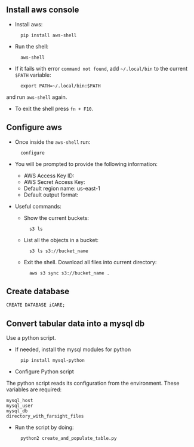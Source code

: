##  Install aws console

- Install aws:

        pip install aws-shell

- Run the shell:

        aws-shell

- If it fails with error `command not found`, add `~/.local/bin` to the current `$PATH` variable:

        export PATH=~/.local/bin:$PATH

and run `aws-shell` again.

- To exit the shell press `fn + F10`.


## Configure aws

- Once inside the `aws-shell` run:

        configure

- You will be prompted to provide the following information:
    - AWS Access Key ID:
    - AWS Secret Access Key:
    - Default region name: us-east-1
    - Default output format:

- Useful commands:

    - Show the current buckets:

            s3 ls

    - List all the objects in a bucket:

            s3 ls s3://bucket_name

    - Exit the shell. Download all files into current directory:

            aws s3 sync s3://bucket_name .


## Create database

    CREATE DATABASE iCARE;

## Convert tabular data into a mysql db

Use a python script.

- If needed, install the mysql modules for python

        pip install mysql-python

- Configure Python script

The python script reads its configuration from the environment.  These variables are required:

    mysql_host
    mysql_user
    mysql_db
    directory_with_farsight_files

- Run the script by doing:

        python2 create_and_populate_table.py
